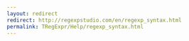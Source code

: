 ```yaml
---
layout: redirect
redirect: http://regexpstudio.com/en/regexp_syntax.html
permalink: TRegExpr/Help/regexp_syntax.html
---
```

